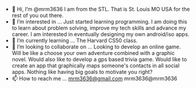- 👋 Hi, I’m @mrm3636
I am from the STL. That is St. Louis MO USA for the rest of you out there. 
- 👀 I’m interested in ...
Just started learning programming. I am doing this to learn about problem solving, improve my tech skills and advance my career. I am interested in eventually designing my own android/iso apps. 
- 🌱 I’m currently learning ...
The Harvard CS50 class. 
- 💞️ I’m looking to collaborate on ...
Looking to develop an online game. Will be like a choose your own adventure combined with a graphic novel. 
Would also like to develop a gps based trivia game. 
Would like to create an app that graphically maps someone's contacts in all social apps. 
Nothing like having big goals to motivate you right? 
- 📫 How to reach me ...
mrm3636@gmail.com 
mrm3636@mrm3636
<!---
mrm3636/mrm3636 is a ✨ special ✨ repository because its `README.md` (this file) appears on your GitHub profile.
You can click the Preview link to take a look at your changes.
--->
